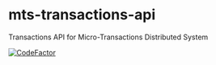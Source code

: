 # mts-transactions-api
Transactions API for Micro-Transactions Distributed System

[![CodeFactor](https://www.codefactor.io/repository/github/the-pet-projects/mts-transactions-api/badge)](https://www.codefactor.io/repository/github/the-pet-projects/mts-transactions-api)